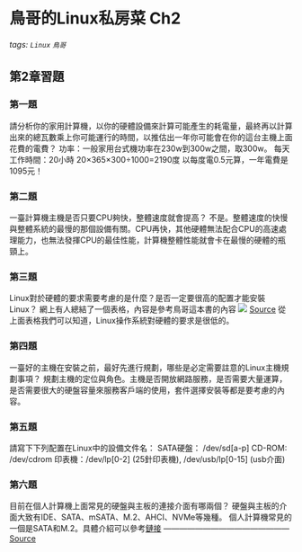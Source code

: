 # 鳥哥的Linux私房菜 Ch2
###### tags: `Linux` `鳥哥`
## 第2章習題
### 第一題
請分析你的家用計算機，以你的硬體設備來計算可能產生的耗電量，最終再以計算出來的總瓦數乘上你可能運行的時間，以推估出一年你可能會在你的這台主機上面花費的電費？
功率：一般家用台式機功率在230w到300w之間，取300w。
每天工作時間：20小時
20×365×300÷1000=2190度
以每度電0.5元算，一年電費是1095元！

### 第二題
一臺計算機主機是否只要CPU夠快，整體速度就會提高？
不是。整體速度的快慢與整體系統的最慢的那個設備有關。CPU再快，其他硬體無法配合CPU的高速處理能力，也無法發揮CPU的最佳性能，計算機整體性能就會卡在最慢的硬體的瓶頸上。
### 第三題
Linux對於硬體的要求需要考慮的是什麼？是否一定要很高的配置才能安裝Linux？
網上有人總結了一個表格，內容是參考鳥哥這本書的內容
![](https://i.imgur.com/yE7QnFG.png)
[Source](http://c.biancheng.net/view/6309.html)
從上面表格我們可以知道，Linux操作系統對硬體的要求是很低的。
### 第四題
一臺好的主機在安裝之前，最好先進行規劃，哪些是必定需要註意的Linux主機規劃事項？
規劃主機的定位與角色。主機是否開放網路服務，是否需要大量運算，是否需要很大的硬盤容量來服務客戶端的使用，套件選擇安裝等都是要考慮的內容。
### 第五題
請寫下下列配置在Linux中的設備文件名：
SATA硬盤： /dev/sd[a-p]
CD-ROM: /dev/cdrom
印表機：/dev/lp[0-2] (25針印表機), /dev/usb/lp[0-15] (usb介面)
### 第六題
目前在個人計算機上面常見的硬盤與主板的連接介面有哪兩個？
硬盤與主板的介面大致有IDE、SATA、mSATA、M.2、AHCI、NVMe等幾種。
個人計算機常見的一個是SATA和M.2。具體介紹可以參考[鏈接](https://baijiahao.baidu.com/s?id=1609938877285548708&wfr=spider&for=pc)
————————————————  
[Source](https://blog.csdn.net/weixin_42188287/article/details/114311380)
